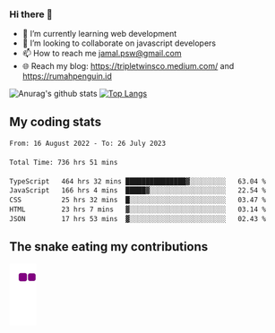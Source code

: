 ### Hi there 👋

<!--
**padepokanpenguin/padepokanpenguin** is a ✨ _special_ ✨ repository because its `README.md` (this file) appears on your GitHub profile.
-->

- 🌱 I’m currently learning  web development
- 👯 I’m looking to collaborate on javascript developers
- 📫 How to reach me jamal.psw@gmail.com
- 🌐 Reach my blog:
   https://tripletwinsco.medium.com/ and
   https://rumahpenguin.id

![Anurag's github stats](https://github-readme-stats.vercel.app/api?username=padepokanpenguin&count_private=true&disable_animations=false&show_icons=true&theme=default)
[![Top Langs](https://github-readme-stats.vercel.app/api/top-langs/?username=padepokanpenguin&theme=default&layout=compact)](https://github.com/padepokanpenguin)

## My coding stats

<!--START_SECTION:waka-->

```txt
From: 16 August 2022 - To: 26 July 2023

Total Time: 736 hrs 51 mins

TypeScript   464 hrs 32 mins ███████████████▓░░░░░░░░░   63.04 %
JavaScript   166 hrs 4 mins  █████▓░░░░░░░░░░░░░░░░░░░   22.54 %
CSS          25 hrs 32 mins  █░░░░░░░░░░░░░░░░░░░░░░░░   03.47 %
HTML         23 hrs 7 mins   ▓░░░░░░░░░░░░░░░░░░░░░░░░   03.14 %
JSON         17 hrs 53 mins  ▓░░░░░░░░░░░░░░░░░░░░░░░░   02.43 %
```

<!--END_SECTION:waka-->


## The snake eating my contributions
![snake gif](https://github.com/padepokanpenguin/padepokanpenguin/blob/output/github-contribution-grid-snake.gif)
